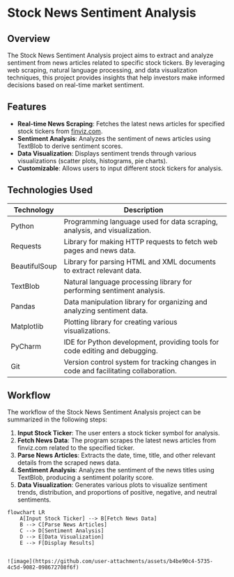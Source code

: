 # Stock News Sentiment Analysis

## Overview
The Stock News Sentiment Analysis project aims to extract and analyze sentiment from news articles related to specific stock tickers. By leveraging web scraping, natural language processing, and data visualization techniques, this project provides insights that help investors make informed decisions based on real-time market sentiment.



## Features
- **Real-time News Scraping**: Fetches the latest news articles for specified stock tickers from [finviz.com](https://finviz.com).
- **Sentiment Analysis**: Analyzes the sentiment of news articles using TextBlob to derive sentiment scores.
- **Data Visualization**: Displays sentiment trends through various visualizations (scatter plots, histograms, pie charts).
- **Customizable**: Allows users to input different stock tickers for analysis.

## Technologies Used
| Technology          | Description                                                                          |
|---------------------|--------------------------------------------------------------------------------------|
| Python              | Programming language used for data scraping, analysis, and visualization.           |
| Requests            | Library for making HTTP requests to fetch web pages and news data.                 |
| BeautifulSoup       | Library for parsing HTML and XML documents to extract relevant data.                |
| TextBlob            | Natural language processing library for performing sentiment analysis.               |
| Pandas              | Data manipulation library for organizing and analyzing sentiment data.              |
| Matplotlib          | Plotting library for creating various visualizations.                               |
| PyCharm             | IDE for Python development, providing tools for code editing and debugging.        |
| Git                 | Version control system for tracking changes in code and facilitating collaboration.  |

## Workflow
The workflow of the Stock News Sentiment Analysis project can be summarized in the following steps:

1. **Input Stock Ticker**: The user enters a stock ticker symbol for analysis.
2. **Fetch News Data**: The program scrapes the latest news articles from finviz.com related to the specified ticker.
3. **Parse News Articles**: Extracts the date, time, title, and other relevant details from the scraped news data.
4. **Sentiment Analysis**: Analyzes the sentiment of the news titles using TextBlob, producing a sentiment polarity score.
5. **Data Visualization**: Generates various plots to visualize sentiment trends, distribution, and proportions of positive, negative, and neutral sentiments.

```mermaid
flowchart LR
    A[Input Stock Ticker] --> B[Fetch News Data]
    B --> C[Parse News Articles]
    C --> D[Sentiment Analysis]
    D --> E[Data Visualization]
    E --> F[Display Results]


![image](https://github.com/user-attachments/assets/b4be90c4-5735-4c5d-9082-098672708f6f)





